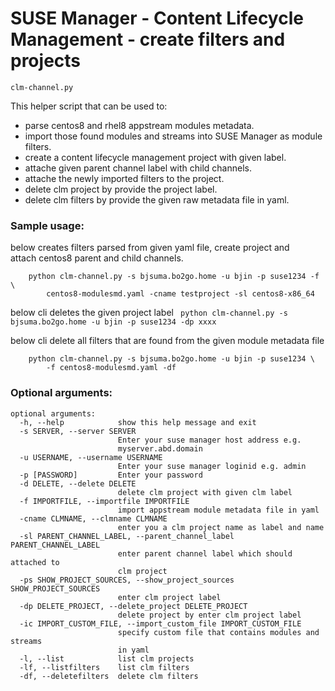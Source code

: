 # SUSE Manager - Content Lifecycle Management - create filters and projects

```clm-channel.py``` 

This helper script that can be used to:
* parse centos8 and rhel8 appstream modules metadata.
* import those found modules and streams into SUSE Manager as module filters.
* create a content lifecycle management project with given label.
* attache given parent channel label with child channels.
* attache the newly imported filters to the project.
* delete clm project by provide the project label.
* delete clm filters by provide the given raw metadata file in yaml.

### Sample usage:

below creates filters parsed from given yaml file, create project and \
attach centos8 parent and child channels.
```
    python clm-channel.py -s bjsuma.bo2go.home -u bjin -p suse1234 -f \
        centos8-modulesmd.yaml -cname testproject -sl centos8-x86_64
``` 

below cli deletes the given project label
``` python clm-channel.py -s bjsuma.bo2go.home -u bjin -p suse1234 -dp xxxx```
    
below cli delete all filters that are found from the given module metadata file
``` 
    python clm-channel.py -s bjsuma.bo2go.home -u bjin -p suse1234 \
        -f centos8-modulesmd.yaml -df
```

### Optional arguments:

```
optional arguments:
  -h, --help            show this help message and exit
  -s SERVER, --server SERVER
                        Enter your suse manager host address e.g.
                        myserver.abd.domain
  -u USERNAME, --username USERNAME
                        Enter your suse manager loginid e.g. admin
  -p [PASSWORD]         Enter your password
  -d DELETE, --delete DELETE
                        delete clm project with given clm label
  -f IMPORTFILE, --importfile IMPORTFILE
                        import appstream module metadata file in yaml
  -cname CLMNAME, --clmname CLMNAME
                        enter you a clm project name as label and name
  -sl PARENT_CHANNEL_LABEL, --parent_channel_label PARENT_CHANNEL_LABEL
                        enter parent channel label which should attached to
                        clm project
  -ps SHOW_PROJECT_SOURCES, --show_project_sources SHOW_PROJECT_SOURCES
                        enter clm project label
  -dp DELETE_PROJECT, --delete_project DELETE_PROJECT
                        delete project by enter clm project label
  -ic IMPORT_CUSTOM_FILE, --import_custom_file IMPORT_CUSTOM_FILE
                        specify custom file that contains modules and streams
                        in yaml
  -l, --list            list clm projects
  -lf, --listfilters    list clm filters
  -df, --deletefilters  delete clm filters
  ```
  